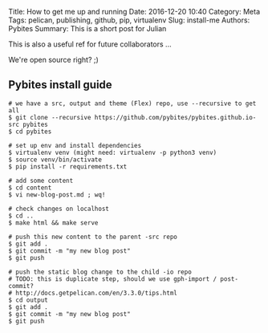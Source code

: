 Title: How to get me up and running
Date: 2016-12-20 10:40
Category: Meta
Tags: pelican, publishing, github, pip, virtualenv
Slug: install-me
Authors: Pybites
Summary: This is a short post for Julian

This is also a useful ref for future collaborators ...

We're open source right? ;)

## Pybites install guide

	# we have a src, output and theme (Flex) repo, use --recursive to get all
    $ git clone --recursive https://github.com/pybites/pybites.github.io-src pybites
    $ cd pybites

	# set up env and install dependencies
    $ virtualenv venv (might need: virtualenv -p python3 venv)
    $ source venv/bin/activate
    $ pip install -r requirements.txt
	
	# add some content
    $ cd content
    $ vi new-blog-post.md ; wq!                                                                                                        

	# check changes on localhost
	$ cd ..
    $ make html && make serve 

	# push this new content to the parent -src repo
    $ git add . 
	$ git commit -m "my new blog post"
	$ git push

	# push the static blog change to the child -io repo
	# TODO: this is duplicate step, should we use gph-import / post-commit?
	# http://docs.getpelican.com/en/3.3.0/tips.html
	$ cd output
    $ git add . 
	$ git commit -m "my new blog post"
	$ git push
	
